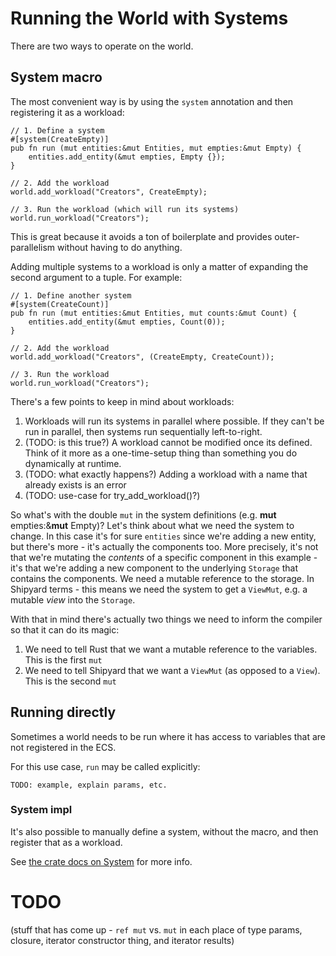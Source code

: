 # Running the World with Systems

There are two ways to operate on the world.

## System macro

The most convenient way is by using the `system` annotation and then registering it as a workload:

```
// 1. Define a system
#[system(CreateEmpty)]
pub fn run (mut entities:&mut Entities, mut empties:&mut Empty) {
    entities.add_entity(&mut empties, Empty {});
}

// 2. Add the workload
world.add_workload("Creators", CreateEmpty);

// 3. Run the workload (which will run its systems)
world.run_workload("Creators");
```

This is great because it avoids a ton of boilerplate and provides outer-parallelism without having to do anything.

Adding multiple systems to a workload is only a matter of expanding the second argument to a tuple. For example: 

```
// 1. Define another system
#[system(CreateCount)]
pub fn run (mut entities:&mut Entities, mut counts:&mut Count) {
    entities.add_entity(&mut empties, Count(0));
}

// 2. Add the workload
world.add_workload("Creators", (CreateEmpty, CreateCount));

// 3. Run the workload
world.run_workload("Creators");
```

There's a few points to keep in mind about workloads:
1. Workloads will run its systems in parallel where possible. If they can't be run in parallel, then systems run sequentially left-to-right.
2. (TODO: is this true?) A workload cannot be modified once its defined. Think of it more as a one-time-setup thing than something you do dynamically at runtime.
3. (TODO: what exactly happens?) Adding a workload with a name that already exists is an error
4. (TODO: use-case for try_add_workload()?)

So what's with the double `mut` in the system definitions (e.g. **mut** empties:&**mut** Empty)? Let's think about what we need the system to change. In this case it's for sure `entities` since we're adding a new entity, but there's more - it's actually the components too. More precisely, it's not that we're mutating the _contents_ of a specific component in this example - it's that we're adding a new component to the underlying `Storage` that contains the components. We need a mutable reference to the storage. In Shipyard terms - this means we need the system to get a `ViewMut`, e.g. a mutable _view_ into the `Storage`.

With that in mind there's actually two things we need to inform the compiler so that it can do its magic:

1. We need to tell Rust that we want a mutable reference to the variables. This is the first `mut`
2. We need to tell Shipyard that we want a `ViewMut` (as opposed to a `View`). This is the second `mut`

## Running directly

Sometimes a world needs to be run where it has access to variables that are not registered in the ECS.

For this use case, `run` may be called explicitly:

```
TODO: example, explain params, etc.
```

### System impl

It's also possible to manually define a system, without the macro, and then register that as a workload.

See [the crate docs on System](https://docs.rs/shipyard/latest/shipyard/trait.System.html) for more info.

# TODO
(stuff that has come up - `ref mut` vs. `mut` in each place of type params, closure, iterator constructor thing, and iterator results)
